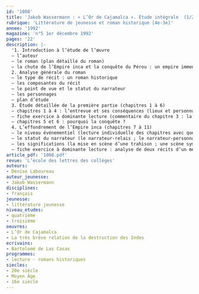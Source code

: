 ```yaml
---
id: '1008'
title: 'Jakob Wassermann : « L’Or de Cajamalca ». Étude intégrale  (1/2)'
rubrique: 'Littérature de jeunesse et roman historique [4e-3e]'
annee: '1992'
magazine: 'n°5 1er décembre 1992'
pages: '22'
description: |-
  '1. Introduction à l’étude de l’œuvre
  – l’auteur
  – le roman (plan détaillé du roman)
  – la chute de l’Empire inca et la conquête du Pérou : un empire immense et fragile ; le contexte historique et le roman
  2. Analyse générale du roman
  – le type de récit : un roman historique
  – les composantes du récit
  – le point de vue et le statut du narrateur
  – les personnages
  – plan d’étude
  3. Étude détaillée de la première partie (chapitres 1 à 6)
  – chapitres 1 à 4 : l’entrevue et ses conséquences (lieux et personnages ; l’événement)
  – fiche exercice à dominante lecture (commentaire du chapitre 3 : la première entrevue entre l’Inca et les Espagnols ; lecture d’un document : extrait de « La très brève relation de la destruction des Indes », de Las Casas)
  – chapitres 5 et 6 : pourquoi la conquête ?
  4. L’effondrement de l’Empire inca (chapitres 7 à 11)
  – le niveau événementiel (lecture individuelle des chapitres avec questionnaire-guide ; la scène d’affrontement ; réalisme et fiction)
  – le statut du narrateur (le narrateur-relais ; le narrateur-personnage)
  – les significations (la mise en scène d’une trahison ; une scène symbolique ; questionnaire de synthèse : la « fièvre de l’or »)
  – fiche exercice à dominante lecture : analyse de deux récits d’un même événement dans « L’Or de Cajamalca » et « La Conquête du Pérou », de F. Jerez, suivie d’un tableau comparatif'
article_pdf: '1008.pdf'
revue: 'L’école des lettres des collèges'
auteurs:
- Denise Laboureau
auteur_jeunesse:
- Jakob Wassermann
disciplines:
- français
jeunesse:
- littérature jeunesse
niveau_etudes:
- quatrième
- troisième
oeuvres:
- L’Or de Cajamalca
- La très brève relation de la destruction des Indes
ecrivains:
- Bartolomé de Las Casas
programmes:
- lecture - romans historiques
siecles:
- 20e siècle
- Moyen Âge
- 16e siècle
---
```


